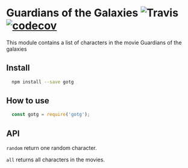 # Guardians of the Galaxies ![Travis](https://travis-ci.org/Jaxwood/guardians-of-the-galaxies.svg?branch=master) [![codecov](https://codecov.io/gh/Jaxwood/guardians-of-the-galaxies/branch/master/graph/badge.svg)](https://codecov.io/gh/Jaxwood/guardians-of-the-galaxies)


This module contains a list of characters in the movie Guardians of the galaxies  

## Install
``` bash
  npm install --save gotg
```
## How to use

```javascript
  const gotg = require('gotg');
```

## API

`random` return one random character.  

`all` returns all characters in the movies.  
